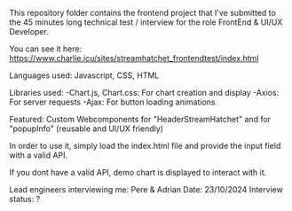 This repository folder contains the frontend project that I've submitted to the 45 minutes long technical test / interview for the role FrontEnd & UI/UX Developer.

 You can see it here: https://www.charlie.icu/sites/streamhatchet_frontendtest/index.html

Languages used: Javascript, CSS, HTML

Libraries used: 
    -Chart.js, Chart.css: For chart creation and display
    -Axios: For server requests
    -Ajax: For button loading animations

Featured: Custom Webcomponents for "HeaderStreamHatchet" and for "popupInfo" (reusable and UI/UX friendly)

In order to use it, simply load the index.html file and provide the input field with a valid API. 

If you dont have a valid API, demo chart is displayed to interact with it.

Lead engineers interviewing me: Pere & Adrian
Date: 23/10/2024
Interview status: ?